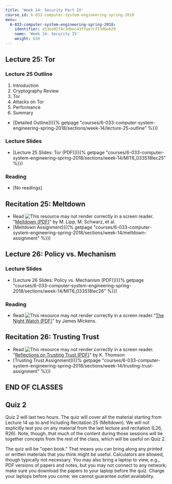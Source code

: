 ```yaml
---
title: 'Week 14: Security Part IV'
course_id: 6-033-computer-system-engineering-spring-2018
menu:
  6-033-computer-system-engineering-spring-2018:
    identifier: a53ea92f4c3dbec43ffae7cf73d6eb29
    name: 'Week 14: Security IV'
    weight: 630
---
```

Lecture 25: Tor
---------------

### Lecture 25 Outline

1.  Introduction
2.  Cryptography Review
3.  Tor
4.  Attacks on Tor
5.  Performance
6.  Summary

*   [Detailed Outline]({{% getpage "courses/6-033-computer-system-engineering-spring-2018/sections/week-14/lecture-25-outline" %}})

### Lecture Slides

*   [Lecture 25 Slides: Tor (PDF)]({{% getpage "courses/6-033-computer-system-engineering-spring-2018/sections/week-14/MIT6_033S18lec25" %}})

### Reading

*   \[No readings\]

Recitation 25: Meltdown
-----------------------

*   Read ![This resource may not render correctly in a screen reader.](/images/inacessible.gif)"[Meltdown (PDF)](https://meltdownattack.com/meltdown.pdf)" by M. Lipp, M. Schwarz, et al.
*   [Meltdown Assignment]({{% getpage "courses/6-033-computer-system-engineering-spring-2018/sections/week-14/meltdown-assignment" %}})

Lecture 26: Policy vs. Mechanism
--------------------------------

### Lecture Slides

*   [Lecture 26 Slides: Policy vs. Mechanism (PDF)]({{% getpage "courses/6-033-computer-system-engineering-spring-2018/sections/week-14/MIT6_033S18lec26" %}})

### Reading

*   Read ![This resource may not render correctly in a screen reader.](/images/inacessible.gif)"[The Night Watch (PDF)](http://scholar.harvard.edu/files/mickens/files/thenightwatch.pdf)" by James Mickens.

Recitation 26: Trusting Trust
-----------------------------

*   Read ![This resource may not render correctly in a screen reader.](/images/inacessible.gif)"[Reflections on Trusting Trust (PDF)](https://www.archive.ece.cmu.edu/~ganger/712.fall02/papers/p761-thompson.pdf)" by K. Thomson
*   [Trusting Trust Assignment]({{% getpage "courses/6-033-computer-system-engineering-spring-2018/sections/week-14/trusting-trust-assignment" %}})

END OF CLASSES
--------------

Quiz 2
------

Quiz 2 will last two hours. The quiz will cover all the material starting from Lecture 14 up to and including Recitation 25 (Meltdown). We will not explicitly test you on any material from the last lecture and recitation (L26, R26). Note, though, that much of the content during those sessions will tie together concepts from the rest of the class, which will be useful on Quiz 2.

The quiz will be "open book." That means you can bring along any printed or written materials that you think might be useful. Calculators are allowed, though typically not necessary. You may also bring a laptop to view, e.g., PDF versions of papers and notes, but you may not connect to any network; make sure you download the papers to your laptop before the quiz. Charge your laptops before you come; we cannot guarantee outlet availability.